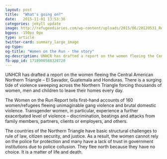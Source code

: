```yaml
---
layout: post
title:  "What's going on?"
date:   2015-11-01 13:53:36
categories: jekyll update
image: http://refugeediaries.com/wp-content/uploads/2015/06/20120531_Reich_027805.jpg
bgpos: -150px 0px
type: article
twitter-card: summary_large_image
og-type: 
og-title: "Women on the Run - the story"
og-description: UNHCR has drafted a report on the women fleeing the Central American Northern Triangle – El Savador, Guatemala and Honduras. There is a surging tide of violence sweeping across the Northern Triangle forcing thousands of women, men and children to leave their homes every day. 
fb-app_id: 1718900588328720
---
```

UNHCR has drafted a report on the women fleeing the Central American Northern Triangle – El Savador, Guatemala and Honduras. There is a surging tide of violence sweeping across the Northern Triangle forcing thousands of women, men and children to leave their homes every day. 

The Women on the Run Report tells first-hand accounts of 160 women/refugees fleeing unimaginable gang violence and brutal domestic violence. Transgender women, in particular, experience a further exacerbated level of violence – discrimination, beatings and attacks from family members, partners, clients or employers, and others. 

The countries of the Northern Triangle have basic structural challenges to rule of law, citizen security, and justice. As a result, the women cannot rely on the police for protection and many have a lack of trust in government institutions due to police collusion. They flee north because they have no choice. It is a matter of life and death.
